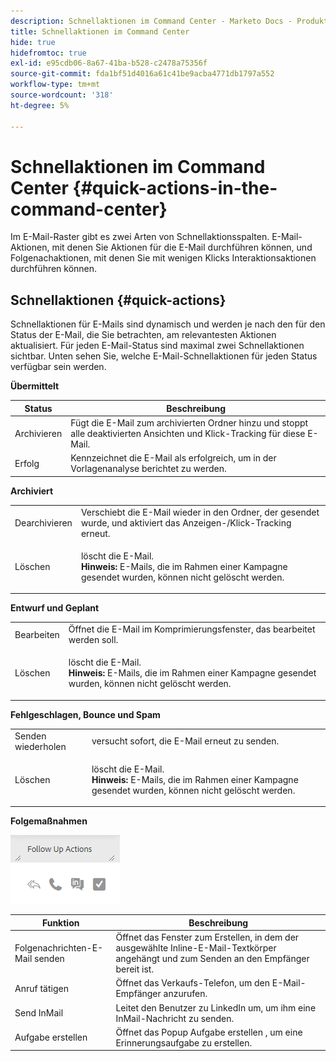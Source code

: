 ```yaml
---
description: Schnellaktionen im Command Center - Marketo Docs - Produktdokumentation
title: Schnellaktionen im Command Center
hide: true
hidefromtoc: true
exl-id: e95cdb06-8a67-41ba-b528-c2478a75356f
source-git-commit: fda1bf51d4016a61c41be9acba4771db1797a552
workflow-type: tm+mt
source-wordcount: '318'
ht-degree: 5%

---
```


# Schnellaktionen im Command Center {#quick-actions-in-the-command-center}

Im E-Mail-Raster gibt es zwei Arten von Schnellaktionsspalten. E-Mail-Aktionen, mit denen Sie Aktionen für die E-Mail durchführen können, und Folgenachaktionen, mit denen Sie mit wenigen Klicks Interaktionsaktionen durchführen können.

## Schnellaktionen {#quick-actions}

Schnellaktionen für E-Mails sind dynamisch und werden je nach den für den Status der E-Mail, die Sie betrachten, am relevantesten Aktionen aktualisiert. Für jeden E-Mail-Status sind maximal zwei Schnellaktionen sichtbar. Unten sehen Sie, welche E-Mail-Schnellaktionen für jeden Status verfügbar sein werden.

**Übermittelt**

| Status | Beschreibung |
|---|---|
| Archivieren | Fügt die E-Mail zum archivierten Ordner hinzu und stoppt alle deaktivierten Ansichten und Klick-Tracking für diese E-Mail. |
| Erfolg | Kennzeichnet die E-Mail als erfolgreich, um in der Vorlagenanalyse berichtet zu werden. |

**Archiviert**

<table> 
 <colgroup> 
  <col> 
  <col> 
 </colgroup> 
 <tbody> 
  <tr> 
   <td>Dearchivieren</td> 
   <td>Verschiebt die E-Mail wieder in den Ordner, der gesendet wurde, und aktiviert das Anzeigen-/Klick-Tracking erneut.</td> 
  </tr> 
  <tr> 
   <td>Löschen</td> 
   <td><p>löscht die E-Mail.<br><strong>Hinweis:</strong> E-Mails, die im Rahmen einer Kampagne gesendet wurden, können nicht gelöscht werden.</p></td> 
  </tr> 
 </tbody> 
</table>

**Entwurf und Geplant**

<table> 
 <colgroup> 
  <col> 
  <col> 
 </colgroup> 
 <tbody> 
  <tr> 
   <td>Bearbeiten</td> 
   <td>Öffnet die E-Mail im Komprimierungsfenster, das bearbeitet werden soll.</td> 
  </tr> 
  <tr> 
   <td>Löschen</td> 
   <td><p>löscht die E-Mail.<br><strong>Hinweis:</strong> E-Mails, die im Rahmen einer Kampagne gesendet wurden, können nicht gelöscht werden.</p></td> 
  </tr> 
 </tbody> 
</table>

**Fehlgeschlagen, Bounce und Spam**

<table> 
 <colgroup> 
  <col> 
  <col> 
 </colgroup> 
 <tbody> 
  <tr> 
   <td>Senden wiederholen</td> 
   <td>versucht sofort, die E-Mail erneut zu senden.</td> 
  </tr> 
  <tr> 
   <td>Löschen</td> 
   <td><p>löscht die E-Mail.<br><strong>Hinweis:</strong> E-Mails, die im Rahmen einer Kampagne gesendet wurden, können nicht gelöscht werden.</p></td> 
  </tr> 
 </tbody> 
</table>

**Folgemaßnahmen**

![](assets/quick-actions-in-the-command-center-1.png)

| Funktion | Beschreibung |
|---|---|
| Folgenachrichten-E-Mail senden | Öffnet das Fenster zum Erstellen, in dem der ausgewählte Inline-E-Mail-Textkörper angehängt und zum Senden an den Empfänger bereit ist. |
| Anruf tätigen | Öffnet das Verkaufs-Telefon, um den E-Mail-Empfänger anzurufen. |
| Send InMail | Leitet den Benutzer zu LinkedIn um, um ihm eine InMail-Nachricht zu senden. |
| Aufgabe erstellen | Öffnet das Popup Aufgabe erstellen , um eine Erinnerungsaufgabe zu erstellen. |
